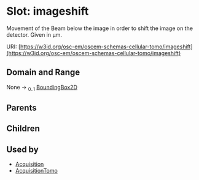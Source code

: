 
# Slot: imageshift

Movement of the Beam below the image in order to shift the image on the detector. Given in µm.

URI: [https://w3id.org/osc-em/oscem-schemas-cellular-tomo/imageshift](https://w3id.org/osc-em/oscem-schemas-cellular-tomo/imageshift)


## Domain and Range

None &#8594;  <sub>0..1</sub> [BoundingBox2D](BoundingBox2D.md)

## Parents


## Children


## Used by

 * [Acquisition](Acquisition.md)
 * [AcquisitionTomo](AcquisitionTomo.md)
